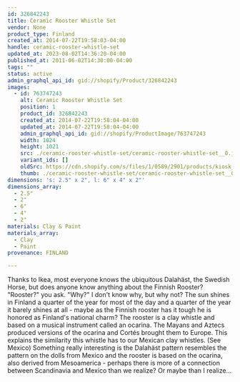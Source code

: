 ```yaml
---
id: 326842243
title: Ceramic Rooster Whistle Set
vendor: None
product_type: Finland
created_at: 2014-07-22T19:58:03-04:00
handle: ceramic-rooster-whistle-set
updated_at: 2023-08-02T14:36:20-04:00
published_at: 2011-06-02T14:30:00-04:00
tags: ""
status: active
admin_graphql_api_id: gid://shopify/Product/326842243
images:
  - id: 763747243
    alt: Ceramic Rooster Whistle Set
    position: 1
    product_id: 326842243
    created_at: 2014-07-22T19:58:04-04:00
    updated_at: 2014-07-22T19:58:04-04:00
    admin_graphql_api_id: gid://shopify/ProductImage/763747243
    width: 1024
    height: 1021
    src: ./ceramic-rooster-whistle-set/ceramic-rooster-whistle-set__0.jpg
    variant_ids: []
    oldSrc: https://cdn.shopify.com/s/files/1/0589/2901/products/kiosk_fi_roosters.jpeg?v=1406073484
    thumb: ./ceramic-rooster-whistle-set/ceramic-rooster-whistle-set__0-thumb.jpg
dimensions: 's: 2.5" x 2", l: 6" x 4" x 2"'
dimensions_array:
  - 2.5"
  - 2"
  - 6"
  - 4"
  - 2"
materials: Clay & Paint
materials_array:
  - Clay
  - Paint
provenance: FINLAND

---
```


Thanks to Ikea, most everyone knows the ubiquitous Dalahäst, the Swedish Horse, but does anyone know anything about the Finnish Rooster? "Rooster?" you ask. "Why?" I don't know why, but why not? The sun shines in Finland a quarter of the year for most of the day and a quarter of the year it barely shines at all - maybe as the Finnish rooster has it tough he is honored as Finland's national charm? The rooster is a clay whistle and based on a musical instrument called an ocarina. The Mayans and Aztecs produced versions of the ocarina and Cortés brought them to Europe. This explains the similarity this whistle has to our Mexican clay whistles. (See Mexico) Something really interesting is the Dalahäst pattern resembles the pattern on the dolls from Mexico and the rooster is based on the ocarina, also derived from Mesoamerica - perhaps there is more of a connection between Scandinavia and Mexico than we realize? Or maybe than I realize...